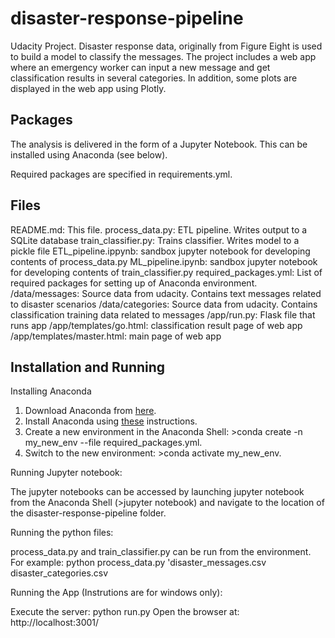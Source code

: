 # disaster-response-pipeline
Udacity Project. Disaster response data, originally from Figure Eight is used to build a model to classify the messages. The project includes a web app where an emergency worker can input a new message and get classification results in several categories. In addition, some plots are displayed in the web app using Plotly.

## Packages

The analysis is delivered in the form of a Jupyter Notebook. This can be installed using Anaconda (see below).

Required packages are specified in requirements.yml.

## Files

README.md: This file.
process_data.py: ETL pipeline. Writes output to a SQLite database
train_classifier.py: Trains classifier. Writes model to a pickle file
ETL_pipeline.ippynb: sandbox jupyter notebook for developing contents of process_data.py
ML_pipeline.ipynb: sandbox jupyter notebook for developing contents of train_classifier.py
required_packages.yml: List of required packages for setting up of Anaconda environment.
/data/messages: Source data from udacity. Contains text messages related to disaster scenarios
/data/categories: Source data from udacity. Contains classification training data related to messages 
/app/run.py: Flask file that runs app
/app/templates/go.html: classification result page of web app
/app/templates/master.html: main page of web app

## Installation and Running

Installing Anaconda

1. Download Anaconda from [here](https://www.anaconda.com/distribution/).
2. Install Anaconda using [these](https://docs.anaconda.com/anaconda/install/) instructions.
3. Create a new environment in the Anaconda Shell: >conda create -n my_new_env --file required_packages.yml.
4. Switch to the new environment: >conda activate my_new_env.

Running Jupyter notebook:

The jupyter notebooks can be accessed by launching jupyter notebook from the Anaconda Shell (>jupyter notebook) and navigate to the location of the disaster-response-pipeline folder.

Running the python files:

process_data.py and train_classifier.py can be run from the environment. For example:
python process_data.py 'disaster_messages.csv disaster_categories.csv

Running the App (Instrutions are for windows only):

Execute the server: python run.py
Open the browser at: http://localhost:3001/ 

